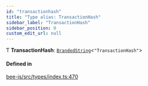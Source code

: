 ```yaml
---
id: "transactionhash"
title: "Type alias: TransactionHash"
sidebar_label: "TransactionHash"
sidebar_position: 0
custom_edit_url: null
---
```


Ƭ **TransactionHash**: [`BrandedString`](brandedstring.md)<``"TransactionHash"``\>

#### Defined in

[bee-js/src/types/index.ts:470](https://github.com/ethersphere/bee-js/blob/5b112bf/src/types/index.ts#L470)
